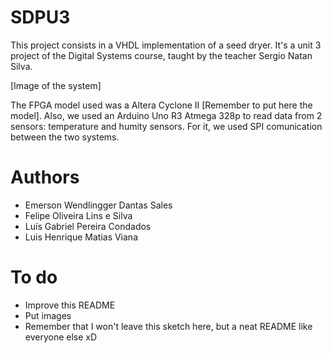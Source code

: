 # SDPU3

This project consists in a VHDL implementation of a seed dryer. It's a unit 3 project of the Digital Systems course, taught by the teacher Sergio Natan Silva.

[Image of the system]

The FPGA model used was a Altera Cyclone II [Remember to put here the model]. Also, we used an Arduino Uno R3 Atmega 328p to read data from 2 sensors: temperature and humity sensors. For it, we used SPI comunication between the two systems.

# Authors
- Emerson Wendlingger Dantas Sales
- Felipe Oliveira Lins e Silva
- Luís Gabriel Pereira Condados
- Luis Henrique Matias Viana 

# To do
- Improve this README
- Put images
- Remember that I won't leave this sketch here, but a neat README like everyone else xD
